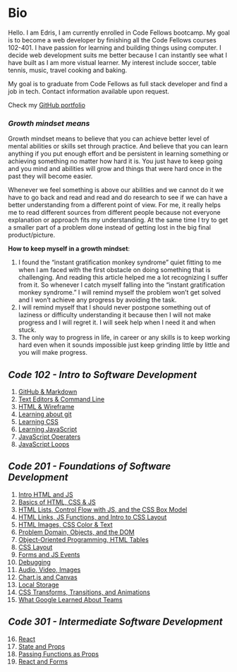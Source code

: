 # Bio
Hello. I am Edris, I am currently enrolled in Code Fellows bootcamp. My goal is to become a web developer by finishing all the Code Fellows courses 102-401. I have passion for learning and building things using computer. I decide web development suits me better because I can instantly see what I have built as I am more vistual learner.
My interest include soccer, table tennis, music, travel cooking and baking.

My goal is to graduate from Code Fellows as full stack developer and find a job in tech.
Contact information available upon request.

Check my [ GitHub portfolio](https://github.com/Fadab2/)

  
### ***Growth mindset means***
  
 Growth mindset means to believe that you can achieve better level of mental abilities or skills set through practice. And believe that you can learn anything if you put enough  effort and be persistent in learning something or achieving something no matter how hard it is.  You just have to keep going and you mind and abilities will grow and things that were hard once in the past they will become easier.
  
Whenever we feel something is above our abilities and we cannot do it we have to go back and read and read and do research to see if we can have a better understanding from a different point of view. For me, it really helps me to read different sources from different people because not everyone explanation or approach fits my understanding. At the same time I try to get a smaller part of a problem done instead of getting lost in the big final product/picture.

**How to keep myself in a growth mindset**:

1.	I found the “instant gratification monkey syndrome” quiet fitting to me when I am faced with the first obstacle on doing something that is challenging. And reading this article helped me a lot recognizing I suffer from it. So whenever I catch myself falling into the “instant gratification monkey syndrome.” I will remind myself the problem won’t get solved and I won’t achieve any progress by avoiding the task. 
2.	I will remind myself that I should never postpone something out of laziness or difficulty understanding it because then I will not make progress and I will regret it. I will seek help when I need it and when stuck.
3.	The only way to progress in life, in career or any skills is to keep working hard even when it sounds impossible just keep grinding  little by little and you will make               progress.  

  ## ***Code 102 - Intro to Software Development***
  
 
  1. [GitHub & Markdown](topics-summary.md)
  2. [Text Editors & Command Line](coding-tools.md)
  3. [HTML & Wireframe](html-wireframe.md)
  4. [Learning about git](reading-git.md)
  5. [Learning CSS](learning-css.md)
  6. [Learning JavaScript](learning-js.md)
  7. [JavaScript Operaters](js-operators.md)
  8. [JavaScript Loops](js-loops.md)

  
  ## ***Code 201 - Foundations of Software Development*** 
   
 1. [Intro HTML and JS](class-01.md)
 2. [Basics of HTML, CSS & JS](class-02.md)
 3. [HTML Lists, Control Flow with JS, and the CSS Box Model](class-03.md)
 4. [HTML Links, JS Functions, and Intro to CSS Layout](class-04.md)
 5. [HTML Images, CSS Color & Text](class-05.md)
 6. [Problem Domain, Objects, and the DOM](class-06.md)
 7. [Object-Oriented Programming, HTML Tables](class-07.md)
 8. [CSS Layout](class-08.md)
 9. [Forms and JS Events](class-09.md)
 10. [Debugging](class-10.md)
 11. [Audio, Video, Images](class-11.md)
 12. [Chart.js and Canvas](class-12.md)
 13. [Local Storage](class-13.md)
 14. [ CSS Transforms, Transitions, and Animations](class-14.md)
 15.  [What Google Learned About Teams](class-14b.md)


   ## ***Code 301 - Intermediate Software Development***


 16. [React](react.md)
 17. [State and Props](stateAndProps.md)
 18. [Passing Functions as Props](PassingFunctionsAsProps.md)
 19. [React and Forms](reactAnForms.md)